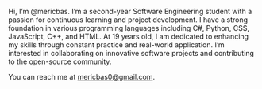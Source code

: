 Hi, I’m @mericbas.
I’m a second-year Software Engineering student with a passion for continuous learning and project development. 
I have a strong foundation in various programming languages including C#, Python, CSS, JavaScript, C++, and HTML. At 19 years old, 
I am dedicated to enhancing my skills through constant practice and real-world application.
I’m interested in collaborating on innovative software projects and contributing to the open-source community. 

You can reach me at mericbas0@gmail.com.
